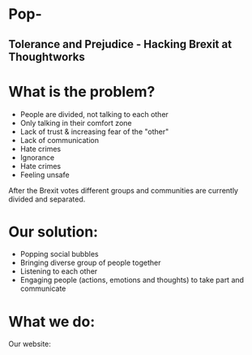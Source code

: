 # Pop-

## Tolerance and Prejudice - Hacking Brexit at Thoughtworks


# What is the problem?
- People are divided, not talking to each other
- Only talking in their comfort zone
- Lack of trust & increasing fear of the "other"
- Lack of communication
- Hate crimes
- Ignorance
- Hate crimes
- Feeling unsafe


After the Brexit votes different groups and communities are currently divided and separated.


# Our solution:
- Popping social bubbles
- Bringing diverse group of people together
- Listening to each other
- Engaging people (actions, emotions and thoughts) to take part and communicate

# What we do:
Our website:
